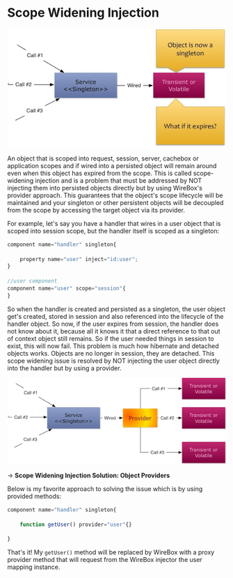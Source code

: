 # Scope Widening Injection

<img src="../images/scope_wideningInjection.jpg">

An object that is scoped into request, session, server, cachebox or application scopes and if wired into a persisted object will remain around even when this object has expired from the scope. This is called scope-widening injection and is a problem that must be addressed by NOT injecting them into persisted objects directly but by using WireBox's provider approach. This guarantees that the object's scope lifecycle will be maintained and your singleton or other persistent objects will be decoupled from the scope by accessing the target object via its provider.

For example, let's say you have a handler that wires in a user object that is scoped into session scope, but the handler itself is scoped as a singleton:

```javascript
component name="handler" singleton{

	property name="user" inject="id:user";
}

//user component
component name="user" scope="session"{
}
```

So when the handler is created and persisted as a singleton, the user object get's created, stored in session and also referenced into the lifecycle of the handler object. So now, if the user expires from session, the handler does not know about it, because all it knows it that a direct reference to that out of context object still remains. So if the user needed things in session to exist, this will now fail. This problem is much how hibernate and detached objects works. Objects are no longer in session, they are detached. This scope widening issue is resolved by NOT injecting the user object directly into the handler but by using a provider.

<img src="../images/scope_wideningInjectionSolution.jpg">

&rarr; **Scope Widening Injection Solution: Object Providers**

Below is my favorite approach to solving the issue which is by using provided methods:

```javascript
component name="handler" singleton{

	function getUser() provider="user"{}

}
```

That's it! My `getUser()` method will be replaced by WireBox with a proxy provider method that will request from the WireBox injector the user mapping instance.

